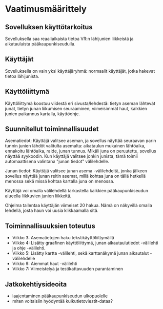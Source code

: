 # Vaatimusmäärittely

## Sovelluksen käyttötarkoitus
Sovelluksella saa reaaliaikaista tietoa VR:n lähijunien liikkeistä ja aikatauluista pääkaupunkiseudulla.

## Käyttäjät
Sovelluksella on vain yksi käyttäjäryhmä: normaalit käyttäjät, jotka hakevat tietoa lähijunista.

## Käyttöliittymä
Käyttöliittymä koostuu viidestä eri sivusta/lehdestä: tietyn aseman lähtevät junat, tietyn junan liikumisen seuraaminen, viimeisimmät haut, kaikkien junien paikannus kartalla, käyttöohje.

## Suunnitellut toiminnallisuudet
Asematiedot: Käyttäjä valitsee aseman, ja sovellus näyttää seuraavan parin tunnin junien lähdöt valitulta asemalta: aikataulun mukainen lähtöaika, ennakoitu lähtöaika, raide, junan tunnus. Mikäli juna on peruutettu, sovellus näyttää syykoodin.
Kun käyttäjä valitsee jonkin junista, tämä toimii automaattisena valintana "junan tiedot" välilehdelle.

Junan tiedot: Käyttäjä valitsee junan asema -välilehdeltä, jonka jälkeen sovellus näyttää junan reitin asemat, millä kohtaa juna on tällä hetkellä menossa sekä missä kohtaa kartalla juna on menossa.

Käyttäjä voi omalla välilehdellä tarkastella kaikkien pääkaupunkiseudun alueella liikkuvien junien liikkeitä.

Ohjelma tallentaa käyttäjän viimeiset 20 hakua. Nämä on näkyvillä omalla lehdellä, josta haun voi uusia klikkaamalla sitä.

## Toiminnallisuuksien toteutus
- Viikko 3: Asematietojen haku tekstikäyttöliittymällä
- Viikko 4: Lisätty graafinen käyttöliittymä, junan aikautaulutiedot -välilehti ja ohje -välilehti. 
- Viikko 5: Lisätty kartta -välilehti, sekä karttanäkymä junan aikautalut -välilehdelle
- Viikko 6: Aiemmat haut -välilehti
- Viikko 7: Viimeistelyä ja testikattavuuden parantaminen

## Jatkokehtiysideoita
- laajentaminen pääkaupunkiseudun ulkopuolelle
- miten voitaisiin hyödyntää kulkutietoviestit-dataa?
